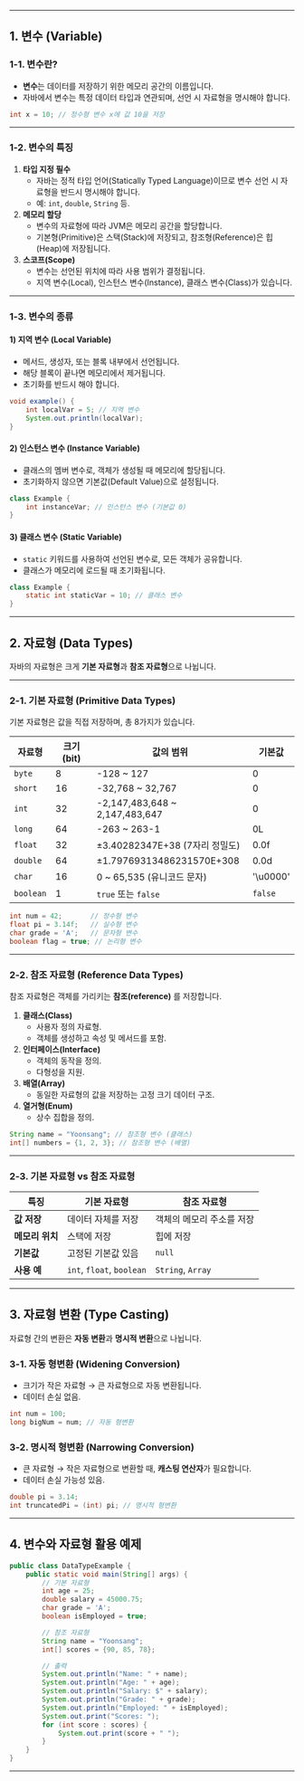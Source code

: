 
---
## 1. **변수 (Variable)**
### 1-1. **변수란?**
- **변수**는 데이터를 저장하기 위한 메모리 공간의 이름입니다.
- 자바에서 변수는 특정 데이터 타입과 연관되며, 선언 시 자료형을 명시해야 합니다.

```java
int x = 10; // 정수형 변수 x에 값 10을 저장
```

---
### 1-2. **변수의 특징**
1. **타입 지정 필수**
    - 자바는 정적 타입 언어(Statically Typed Language)이므로 변수 선언 시 자료형을 반드시 명시해야 합니다.
    - 예: `int`, `double`, `String` 등.
2. **메모리 할당**
    - 변수의 자료형에 따라 JVM은 메모리 공간을 할당합니다.
    - 기본형(Primitive)은 스택(Stack)에 저장되고, 참조형(Reference)은 힙(Heap)에 저장됩니다.
3. **스코프(Scope)**
    - 변수는 선언된 위치에 따라 사용 범위가 결정됩니다.
    - 지역 변수(Local), 인스턴스 변수(Instance), 클래스 변수(Class)가 있습니다.
---
### 1-3. **변수의 종류**
#### 1) **지역 변수 (Local Variable)**
- 메서드, 생성자, 또는 블록 내부에서 선언됩니다.
- 해당 블록이 끝나면 메모리에서 제거됩니다.
- 초기화를 반드시 해야 합니다.

```java
void example() {
    int localVar = 5; // 지역 변수
    System.out.println(localVar);
}
```
#### 2) **인스턴스 변수 (Instance Variable)**
- 클래스의 멤버 변수로, 객체가 생성될 때 메모리에 할당됩니다.
- 초기화하지 않으면 기본값(Default Value)으로 설정됩니다.

```java
class Example {
    int instanceVar; // 인스턴스 변수 (기본값 0)
}
```
#### 3) **클래스 변수 (Static Variable)**
- `static` 키워드를 사용하여 선언된 변수로, 모든 객체가 공유합니다.
- 클래스가 메모리에 로드될 때 초기화됩니다.

```java
class Example {
    static int staticVar = 10; // 클래스 변수
}
```

---
## 2. **자료형 (Data Types)**

자바의 자료형은 크게 **기본 자료형**과 **참조 자료형**으로 나뉩니다.

---
### 2-1. **기본 자료형 (Primitive Data Types)**

기본 자료형은 값을 직접 저장하며, 총 8가지가 있습니다.

| 자료형       | 크기 (bit) | 값의 범위                          | 기본값      |
| --------- | -------- | ------------------------------ | -------- |
| `byte`    | 8        | -128 ~ 127                     | 0        |
| `short`   | 16       | -32,768 ~ 32,767               | 0        |
| `int`     | 32       | -2,147,483,648 ~ 2,147,483,647 | 0        |
| `long`    | 64       | -263 ~ 263-1                   | 0L       |
| `float`   | 32       | ±3.40282347E+38 (7자리 정밀도)      | 0.0f     |
| `double`  | 64       | ±1.79769313486231570E+308      | 0.0d     |
| `char`    | 16       | 0 ~ 65,535 (유니코드 문자)           | '\u0000' |
| `boolean` | 1        | `true` 또는 `false`              | `false`  |

```java
int num = 42;       // 정수형 변수
float pi = 3.14f;   // 실수형 변수
char grade = 'A';   // 문자형 변수
boolean flag = true; // 논리형 변수
```

---
### 2-2. **참조 자료형 (Reference Data Types)**
참조 자료형은 객체를 가리키는 **참조(reference)** 를 저장합니다.

1. **클래스(Class)**
    - 사용자 정의 자료형.
    - 객체를 생성하고 속성 및 메서드를 포함.
2. **인터페이스(Interface)**
    - 객체의 동작을 정의.
    - 다형성을 지원.
3. **배열(Array)**
    - 동일한 자료형의 값을 저장하는 고정 크기 데이터 구조.
4. **열거형(Enum)**
    - 상수 집합을 정의.

```java
String name = "Yoonsang"; // 참조형 변수 (클래스)
int[] numbers = {1, 2, 3}; // 참조형 변수 (배열)
```

---
### 2-3. **기본 자료형 vs 참조 자료형**

|**특징**|**기본 자료형**|**참조 자료형**|
|---|---|---|
|**값 저장**|데이터 자체를 저장|객체의 메모리 주소를 저장|
|**메모리 위치**|스택에 저장|힙에 저장|
|**기본값**|고정된 기본값 있음|`null`|
|**사용 예**|`int`, `float`, `boolean`|`String`, `Array`|

---

## 3. **자료형 변환 (Type Casting)**

자료형 간의 변환은 **자동 변환**과 **명시적 변환**으로 나뉩니다.

### 3-1. **자동 형변환 (Widening Conversion)**

- 크기가 작은 자료형 → 큰 자료형으로 자동 변환됩니다.
- 데이터 손실 없음.

```java
int num = 100;
long bigNum = num; // 자동 형변환
```

### 3-2. **명시적 형변환 (Narrowing Conversion)**

- 큰 자료형 → 작은 자료형으로 변환할 때, **캐스팅 연산자**가 필요합니다.
- 데이터 손실 가능성 있음.

```java
double pi = 3.14;
int truncatedPi = (int) pi; // 명시적 형변환
```

---

## 4. **변수와 자료형 활용 예제**

```java
public class DataTypeExample {
    public static void main(String[] args) {
        // 기본 자료형
        int age = 25;
        double salary = 45000.75;
        char grade = 'A';
        boolean isEmployed = true;

        // 참조 자료형
        String name = "Yoonsang";
        int[] scores = {90, 85, 78};

        // 출력
        System.out.println("Name: " + name);
        System.out.println("Age: " + age);
        System.out.println("Salary: $" + salary);
        System.out.println("Grade: " + grade);
        System.out.println("Employed: " + isEmployed);
        System.out.print("Scores: ");
        for (int score : scores) {
            System.out.print(score + " ");
        }
    }
}
```

---
